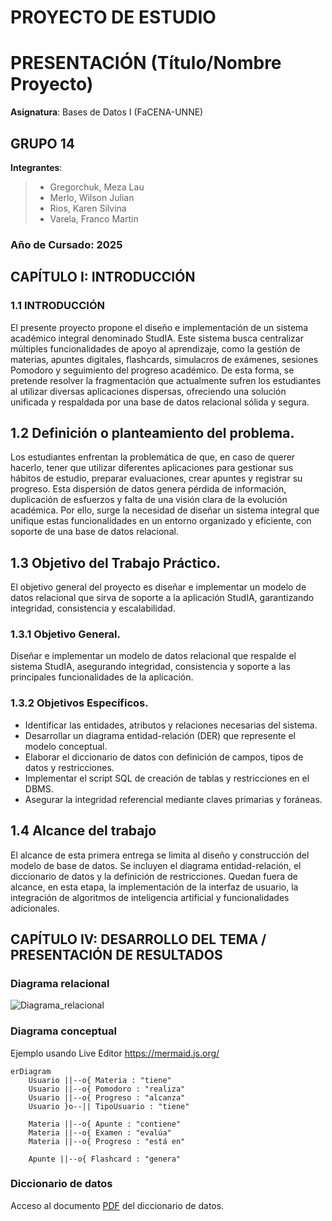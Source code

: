 # PROYECTO DE ESTUDIO

# PRESENTACIÓN (Título/Nombre Proyecto)

**Asignatura**: Bases de Datos I (FaCENA-UNNE)

## GRUPO 14

**Integrantes**:
> - Gregorchuk, Meza Lau
> - Merlo, Wilson Julian
> - Rios, Karen Silvina
> - Varela, Franco Martin


### Año de Cursado: 2025

## CAPÍTULO I: INTRODUCCIÓN

### 1.1 INTRODUCCIÓN

El presente proyecto propone el diseño e implementación de un sistema académico integral denominado StudIA. Este sistema busca centralizar múltiples funcionalidades de apoyo al aprendizaje, como la gestión de materias, apuntes digitales, flashcards, simulacros de exámenes, sesiones Pomodoro y seguimiento del progreso académico. De esta forma, se pretende resolver la fragmentación que actualmente sufren los estudiantes al utilizar diversas aplicaciones dispersas, ofreciendo una solución unificada y respaldada por una base de datos relacional sólida y segura.

## 1.2 Definición o planteamiento del problema.

Los estudiantes enfrentan la problemática de que, en caso de querer hacerlo, tener que utilizar diferentes aplicaciones para gestionar sus hábitos de estudio, preparar evaluaciones, crear apuntes y registrar su progreso. Esta dispersión de datos genera pérdida de información, duplicación de esfuerzos y falta de una visión clara de la evolución académica. Por ello, surge la necesidad de diseñar un sistema integral que unifique estas funcionalidades en un entorno organizado y eficiente, con soporte de una base de datos relacional.

## 1.3 Objetivo del Trabajo Práctico.

El objetivo general del proyecto es diseñar e implementar un modelo de datos relacional que sirva de soporte a la aplicación StudIA, garantizando integridad, consistencia y escalabilidad.

### 1.3.1 Objetivo General.

Diseñar e implementar un modelo de datos relacional que respalde el sistema StudIA, asegurando integridad, consistencia y soporte a las principales funcionalidades de la aplicación.

### 1.3.2 Objetivos Específicos.

- Identificar las entidades, atributos y relaciones necesarias del sistema.
- Desarrollar un diagrama entidad-relación (DER) que represente el modelo conceptual.
- Elaborar el diccionario de datos con definición de campos, tipos de datos y restricciones.
- Implementar el script SQL de creación de tablas y restricciones en el DBMS.
- Asegurar la integridad referencial mediante claves primarias y foráneas.

## 1.4 Alcance del trabajo

El alcance de esta primera entrega se limita al diseño y construcción del modelo de base de datos. Se incluyen el diagrama entidad-relación, el diccionario de datos y la definición de restricciones. Quedan fuera de alcance, en esta etapa, la implementación de la interfaz de usuario, la integración de algoritmos de inteligencia artificial y funcionalidades adicionales.


## CAPÍTULO IV: DESARROLLO DEL TEMA / PRESENTACIÓN DE RESULTADOS 
### Diagrama relacional
![Diagrama_relacional](https://github.com/RiosKaren/BDD_Proyecto_estudio_Grupo14/tree/main/doc/image_relational.png)

### Diagrama conceptual 
Ejemplo usando Live Editor https://mermaid.js.org/
```mermaid
erDiagram
    Usuario ||--o{ Materia : "tiene"
    Usuario ||--o{ Pomodoro : "realiza"
    Usuario ||--o{ Progreso : "alcanza"
    Usuario }o--|| TipoUsuario : "tiene"

    Materia ||--o{ Apunte : "contiene"
    Materia ||--o{ Examen : "evalúa"
    Materia ||--o{ Progreso : "está en"

    Apunte ||--o{ Flashcard : "genera"

```

### Diccionario de datos

Acceso al documento [PDF](doc/diccionario_datos.pdf) del diccionario de datos. 

